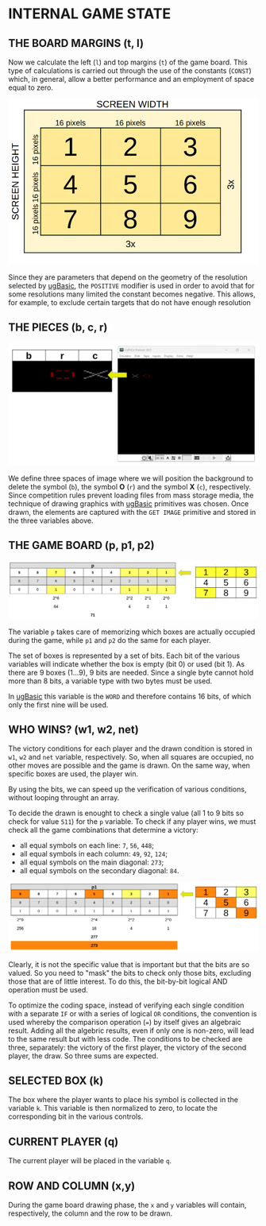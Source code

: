 # INTERNAL GAME STATE

## THE BOARD MARGINS (t, l)

Now we calculate the left (`l`) and top margins (`t`) of the game board. This type of calculations is carried out through the use of the constants (`CONST`) which, in general, allow a better performance and an employment of space equal to zero.

![game board geometry](../pictures/game-board-geometry.png)

Since they are parameters that depend on the geometry of the resolution selected by  [ugBasic](https://ugbasic.iwashere.eu), the `POSITIVE` modifier is used in order to avoid that for some resolutions many limited the constant becomes negative. This allows, for example, to exclude certain targets that do not have enough resolution

## THE PIECES (b, c, r)

![game symbols](../pictures/game-symbols.png)

We define three spaces of image where we will position the background to delete the symbol (`b`), the symbol **O** (`r`) and the symbol **X** (`c`), respectively. Since competition rules prevent loading files from mass storage media, the technique of drawing graphics with [ugBasic](https://ugbasic.iwashere.eu) primitives was chosen. Once drawn, the elements are captured with the `GET IMAGE` primitive and stored in the three variables above.

## THE GAME BOARD (p, p1, p2)

![game board state](../pictures/game-board-state.png)

The variable `p` takes care of memorizing which boxes are actually occupied during the game, while `p1` and `p2` do the same for each player. 

The set of boxes is represented by a set of bits. Each bit of the various variables will indicate whether the box is empty (bit 0) or used (bit 1). As there are 9 boxes (1...9), 9 bits are needed. Since a single byte cannot hold more than 8 bits, a variable type with two bytes must be used. 

In [ugBasic](https://ugbasic.iwashere.eu) this variable is the `WORD` and therefore contains 16 bits, of which only the first nine will be used.

## WHO WINS? (w1, w2, net)

The victory conditions for each player and the drawn condition is stored in `w1`, `w2` and `net` variable, respectively. So, when all squares are occupied, no other moves are possible and the game is drawn. On the same way, when specific boxes are used, the player win.

By using the bits, we can speed up the verification of various conditions, without looping throught an array.

To decide the drawn is enought to check a single value (all 1 to 9 bits so check for value `511`) for the `p` variable. To check if any player wins, we must check all the game combinations that determine a victory:

  * all equal symbols on each line: `7`, `56`, `448`;
  * all equal symbols in each column: `49`, `92`, `124`;
  * all equal symbols on the main diagonal: `273`;
  * all equal symbols on the secondary diagonal: `84`.

![game board state winning](../pictures/game-board-state2.png)

Clearly, it is not the specific value that is important but that the bits are so valued. So you need to "mask" the bits to check only those bits, excluding those that are of little interest. To do this, the bit-by-bit logical AND operation must be used.

To optimize the coding space, instead of verifying each single condition with a separate `IF` or with a series of logical `OR` conditions, the convention is used whereby the comparison operation (`=`) by itself gives an algebraic result. Adding all the algebric results, even if only one is non-zero, will lead to the same result but with less code. The conditions to be checked are three, separately: the victory of the first player, the victory of the second player, the draw. So three sums are expected.

## SELECTED BOX (k)

The box where the player wants to place his symbol is collected in the variable `k`. This variable is then normalized to zero, to locate the corresponding bit in the various controls.

## CURRENT PLAYER (q)

The current player will be placed in the variable `q`.

## ROW AND COLUMN (x,y)

During the game board drawing phase, the `x` and `y` variables will contain, respectively, the column and the row to be drawn.
